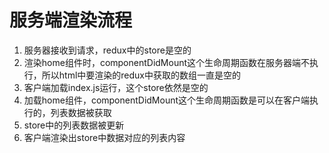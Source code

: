 #  服务端渲染流程
1. 服务器接收到请求，redux中的store是空的
2. 渲染home组件时，componentDidMount这个生命周期函数在服务器端不执行，所以html中要渲染的redux中获取的数组一直是空的
3. 客户端加载index.js运行，这个store依然是空的
4. 加载home组件，componentDidMount这个生命周期函数是可以在客户端执行的，列表数据被获取
5. store中的列表数据被更新
6. 客户端渲染出store中数据对应的列表内容

